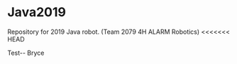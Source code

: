 # Java2019
Repository for 2019 Java robot. (Team 2079 4H ALARM Robotics)
<<<<<<< HEAD

Test-- Bryce
